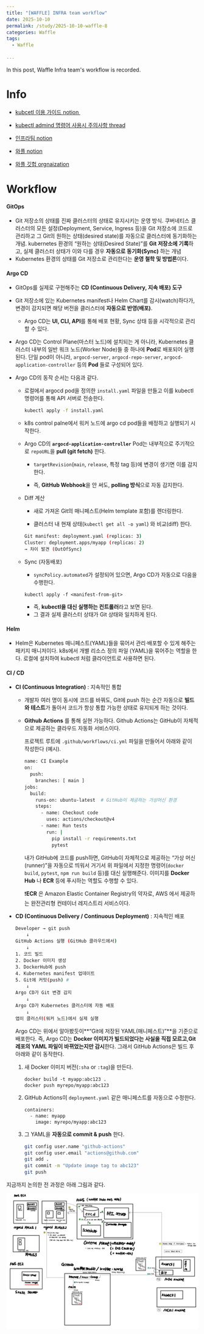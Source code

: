 ```yaml
---
title: "[WAFFLE] INFRA team workflow"
date: 2025-10-10
permalink: /study/2025-10-10-waffle-8
categories: Waffle
tags:
  - Waffle

---
```


In this post, Waffle Infra team's workflow is recorded.



# Info

- <a href = "https://www.notion.so/kubectl-WIP-1be70e37e9c7813ea1d2ec16a8ec4140"> kubcetl 이용 가이드 notion </a>

- <a href = "https://wafflestudio.slack.com/archives/C07M61YEC67/p1753510056358299?thread_ts=1753444424.909539&cid=C07M61YEC67"> kubectl admind 명령어 사용시 주의사항 thread </a>

- <a href=" https://www.notion.so/Infra-1be70e37e9c7819d940ef5e28d0d57fa"> 인프라팀 notion </a>

- <a href=" https://www.notion.so/1be70e37e9c781d6ba2ed55ad2ca19c3"> 와플 notion </a>

- <a href="https://github.com/orgs/wafflestudio/people"> 와플 깃헙 orgnaization </a>



# Workflow

#### GitOps

- Git 저장소의 상태를 진짜 클러스터의 상태로 유지시키는 운영 방식. 쿠버네티스 클러스터의 모든 설정(Deployment, Service, Ingress 등)을 Git 저장소에 코드로 관리하고 그 Git의 원하는 상태(desired state)를 자동으로 클러스터에 동기화하는 개념. kubernetes 환경의 “원하는 상태(Desired State)”를 **Git 저장소에 기록**하고, 실제 클러스터 상태가 이와 다를 경우 **자동으로 동기화(Sync)** 하는 개념
- Kubernetes 환경의 상태를 Git 저장소로 관리한다는 **운영 철학 및 방법론**이다.

#### Argo CD

- GitOps를 실제로 구현해주는 **CD (Continuous Delivery, 지속 배포) 도구**

- Git 저장소에 있는 Kubernetes manifest나 Helm Chart를 감시(watch)하다가, 변경이 감지되면 해당 버전을 클러스터에 **자동으로 반영(배포)**.

  - Argo CD는 **UI, CLI, API**를 통해 배포 현황, Sync 상태 등을 시각적으로 관리할 수 있다.

- Argo CD는 Control Plane(마스터 노드)에 설치되는 게 아니라, Kubernetes 클러스터 내부의 일반 워크 노드(Worker Node)들 중 하나에
  **Pod**로 배포되어 실행된다. 단일 pod이 아니라, `argocd-server`, `argocd-repo-server`, `argocd-application-controller` 등의 **Pod** 들로 구성되어 있다. 

- Argo CD의 동작 순서는 다음과 같다.

  - 로컬에서 argocd pod을 정의한 `install.yaml` 파일을 만들고 이를 kubectl 명령어를 통해 API 서버로 전송한다. 

    ```bash
    kubectl apply -f install.yaml
    ```

  - k8s control palne에서 워커 노드에 argo cd pod들을 배정하고 실행되기 시작한다.

  - Argo CD의 **`argocd-application-controller`** Pod는 내부적으로 주기적으로 `repoURL`을 **pull (git fetch)** 한다.

    - `targetRevision`(`main`, `release`, 특정 tag 등)에 변경이 생기면 이를 감지한다.

    - 즉, **GitHub Webhook**을 안 써도, **polling 방식**으로 자동 감지한다.

  - Diff 계산

    - 새로 가져온 Git의 매니페스트(Helm template 포함)를 렌더링한다.

    - 클러스터 내 현재 상태(`kubectl get all -o yaml`) 와 비교(diff) 한다.

    ```bash
    Git manifest: deployment.yaml (replicas: 3)
    Cluster: deployment.apps/myapp (replicas: 2)
    → 차이 발견 (OutOfSync)
    ```

  - Sync (자동배포) 

    - `syncPolicy.automated`가 설정되어 있으면, Argo CD가 자동으로 다음을 수행한다.

    ```
    kubectl apply -f <manifest-from-git>
    ```

    - 즉, **kubectl을 대신 실행하는 컨트롤러**라고 보면 된다.
    - 그 결과 실제 클러스터 상태가 Git 상태와 일치하게 된다.

#### Helm

- Helm은 Kubernetes 매니페스트(YAML)들을 묶어서 관리·배포할 수 있게 해주는 패키지 매니저이다. k8s에서 개별 리소스 정의 파일 (YAML)을 묶어주는 역할을 한다. 로컬에 설치하여 kubectl 처럼 클라이언트로 사용하면 된다.

  

#### CI / CD

- **CI (Continuous Integration)** :  지속적인 통합

  - 개발자 여러 명이 동시에 코드를 바꿔도, Git에 push 하는 순간 자동으로 **빌드와 테스트**가 돌아서 코드가 항상 통합 가능한 상태로 유지되게 하는 것이다. 

  - **Github Actions** 를 통해 실현 가능하다. Github Actions는 GitHub이 자체적으로 제공하는 클라우드 자동화 서비스이다. 

    프로젝트 루트에 `.github/workflows/ci.yml` 파일을 만들어서 아래와 같이 작성한다 (예시).

    ```bash
    name: CI Example
    on:
      push:
        branches: [ main ]
    jobs:
      build:
        runs-on: ubuntu-latest  # GitHub이 제공하는 가상머신 환경
        steps:
          - name: Checkout code
            uses: actions/checkout@v4
          - name: Run tests
            run: |
              pip install -r requirements.txt
              pytest
    ```

    내가 GitHub에 코드를 push하면, GitHub이 자체적으로 제공하는 “가상 머신 (runner)”을 자동으로 띄워서 거기서 위 파일에서 지정한 명령어(`docker build`, `pytest`, `npm run build` 등)를 대신 실행해준다. 이미지를 **Docker Hub** 나 **ECR** 등에 푸시하는 역할도 수행할 수 있다. 

    ❗**ECR** 은 Amazon Elastic Container Registry의 약자로, AWS 에서 제공하는 완전관리형 컨테이너 레지스트리 서비스이다.
    
    

- **CD (Continuous Delivery / Continuous Deployment)** : 지속적인 배포

  ```bash
  Developer → git push
      ↓
  GitHub Actions 실행 (GitHub 클라우드에서)
      ↓
  1. 코드 빌드
  2. Docker 이미지 생성
  3. DockerHub에 push
  4. Kubernetes manifest 업데이트
  5. Git에 커밋(push) # 
      ↓
  Argo CD가 Git 변경 감지
      ↓
  Argo CD가 Kubernetes 클러스터에 자동 배포
      ↓
  앱이 클러스터(워커 노드)에서 실제 실행
  ```

  Argo CD는 위에서 알아봤듯이**“Git에 저장된 YAML(매니페스트)”**을 기준으로 배포한다. 즉, Argo CD는 **Docker 이미지가 빌드되었다는 사실을 직접 모르고**,**Git 레포의 YAML 파일이 바뀌었는지만 감시**한다. 그래서 GitHub Actions은 빌드 후 아래와 같이 동작한다. 

  1. 새 Docker 이미지 버전(`:sha` or `:tag`)을 만든다.

     ```
     docker build -t myapp:abc123 .
     docker push myrepo/myapp:abc123
     ```

  2. GitHub Actions이 `deployment.yaml` 같은 매니페스트를 자동으로 수정한다.

     ```
     containers:
       - name: myapp
         image: myrepo/myapp:abc123
     ```

  3. 그 YAML을 **자동으로 commit & push** 한다.

     ```bash
     git config user.name "github-actions"
     git config user.email "actions@github.com"
     git add .
     git commit -m "Update image tag to abc123"
     git push
     ```



지금까지 논의한 전 과정은 아래 그림과 같다. 

![image-20251010182006851](../../images/2025-10-10-waffle-8/image-20251010182006851.png)

